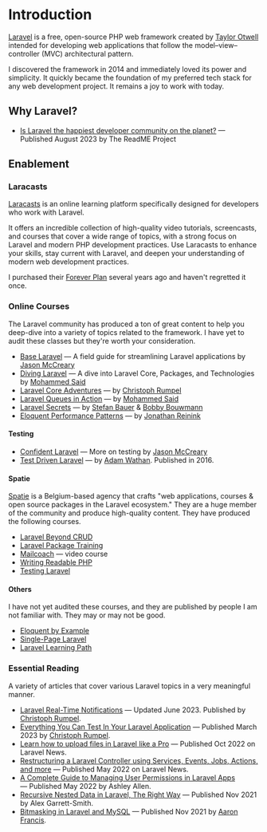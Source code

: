 # Introduction

[Laravel](http://laravel.com/) is a free, open-source PHP web framework created by [Taylor Otwell](https://twitter.com/taylorotwell) intended for developing web applications that follow the model–view–controller (MVC) architectural pattern.

I discovered the framework in 2014 and immediately loved its power and simplicity. It quickly became the foundation of my preferred tech stack for any web development project. It remains a joy to work with today.

## Why Laravel?

* [Is Laravel the happiest developer community on the planet?](https://github.com/readme/featured/laravel-community) — Published August 2023 by The ReadME Project

## Enablement

### Laracasts

[Laracasts](https://laracasts.com) is an online learning platform specifically designed for developers who work with Laravel.

It offers an incredible collection of high-quality video tutorials, screencasts, and courses that cover a wide range of topics, with a strong focus on Laravel and modern PHP development practices. Use Laracasts to enhance your skills, stay current with Laravel, and deepen your understanding of modern web development practices.

I purchased their [Forever Plan](https://laracasts.com/forever) several years ago and haven't regretted it once.

### Online Courses

The Laravel community has produced a ton of great content to help you deep-dive into a variety of topics related to the framework. I have yet to audit these classes but they're worth your consideration.

* [Base Laravel](https://baselaravel.com) — A field guide for streamlining Laravel applications by [Jason McCreary](https://twitter.com/gonedark)
* [Diving Laravel](https://divinglaravel.com) — A dive into Laravel Core, Packages, and Technologies by [Mohammed Said](https://twitter.com/themsaid)
* [Laravel Core Adventures](https://laravelcoreadventures.com) — by [Christoph Rumpel](https://twitter.com/christophrumpel)
* [Laravel Queues in Action](https://learn-laravel-queues.com/) — by [Mohammed Said](https://twitter.com/themsaid)
* [Laravel Secrets](https://laravelsecrets.com/) — by [Stefan Bauer](https://twitter.com/stefanbauerme) & [Bobby Bouwmann](https://twitter.com/bobbybouwmann)
* [Eloquent Performance Patterns](https://reinink.ca/eloquent-course/) — by [Jonathan Reinink](https://twitter.com/reinink)

#### Testing

* [Confident Laravel](https://confidentlaravel.com/) — More on testing by [Jason McCreary](https://twitter.com/gonedark)
* [Test Driven Laravel](https://course.testdrivenlaravel.com/) — by [Adam Wathan](https://twitter.com/adamwathan). Published in 2016.

#### Spatie

[Spatie](https://spatie.be/) is a Belgium-based agency that crafts "web applications, courses & open source packages in the Laravel ecosystem." They are a huge member of the community and produce high-quality content. They have produced the following courses.

* [Laravel Beyond CRUD](https://laravel-beyond-crud.com/)
* [Laravel Package Training](https://laravelpackage.training/)
* [Mailcoach](https://mailcoach.app/video-course) — video course
* [Writing Readable PHP](https://writing-readable-php.com/)
* [Testing Laravel](https://testing-laravel.com/)

#### Others

I have not yet audited these courses, and they are published by people I am not familiar with. They may or may not be good.

* [Eloquent by Example](https://eloquentbyexample.com)
* [Single-Page Laravel](https://singlepagelaravel.com)
* [Laravel Learning Path](https://github.com/LaravelDaily/Laravel-Roadmap-Learning-Path)

### Essential Reading

A variety of articles that cover various Laravel topics in a very meaningful manner.

* [Laravel Real-Time Notifications](https://christoph-rumpel.com/2020/11/laravel-real-time-notifications) — Updated June 2023. Published by [Christoph Rumpel](https://twitter.com/christophrumpel).
* [Everything You Can Test In Your Laravel Application](https://christoph-rumpel.com/2023/3/everything-you-can-test-in-your-laravel-application) — Published March 2023 by [Christoph Rumpel](https://twitter.com/christophrumpel).
* [Learn how to upload files in Laravel like a Pro](https://laravel-news.com/uploading-files-laravel) — Published Oct 2022 on Laravel News.
* [Restructuring a Laravel Controller using Services, Events, Jobs, Actions, and more](https://laravel-news.com/controller-refactor) — Published May 2022 on Laravel News.
* [A Complete Guide to Managing User Permissions in Laravel Apps](https://ashallendesign.co.uk/blog/a-complete-guide-to-managing-user-permissions-in-laravel-apps) — Published May 2022 by Ashley Allen.
* [Recursive Nested Data in Laravel, The Right Way](https://blog.codecourse.com/recursive-nested-data-in-laravel) — Published Nov 2021 by Alex Garrett-Smith.
* [Bitmasking in Laravel and MySQL](https://aaronfrancis.com/2021/bitmasking-in-laravel-and-mysql) — Published Nov 2021 by [Aaron Francis](https://twitter.com/aarondfrancis).
